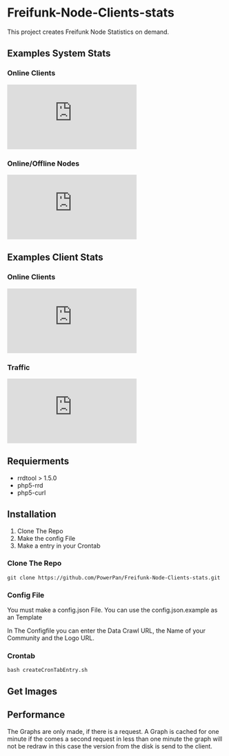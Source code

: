 # Freifunk-Node-Clients-stats

This project creates Freifunk Node Statistics on demand.

## Examples System Stats

### Online Clients

![Online Clients](https://stats.ffnw.de/getSystemGraph.php?type=clients&interval=1W&width=800)

### Online/Offline Nodes

![Online Nodes](https://stats.ffnw.de/getSystemGraph.php?type=nodes&interval=1W&width=800)

## Examples Client Stats

### Online Clients 

![Online Clients](https://stats.ffnw.de/getNodeGraph.php?interval=1W&mac=6466b38a58f2&type=clients)

### Traffic

![Online Clients](https://stats.ffnw.de/getNodeGraph.php?interval=1W&mac=6466b38a58f2&type=traffic)

## Requierments

* rrdtool > 1.5.0
* php5-rrd
* php5-curl

## Installation

1. Clone The Repo
2. Make the config File
3. Make a entry in your Crontab

### Clone The Repo

```
git clone https://github.com/PowerPan/Freifunk-Node-Clients-stats.git
```
### Config File

You must make a config.json File. You can use the config.json.example as an Template

In The Configfile you can enter the Data Crawl URL, the Name of your Community and the Logo URL.

### Crontab

```
bash createCronTabEntry.sh
```

## Get Images

## Performance

The Graphs are only made, if there is a request. A Graph is cached for one minute if the comes a second request in less than one minute the graph will not be redraw in this case the version from the disk is send to the client.
